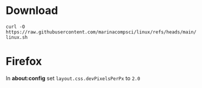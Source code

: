 # Download
`curl -O https://raw.githubusercontent.com/marinacompsci/linux/refs/heads/main/linux.sh`

# Firefox
In **about:config** set `layout.css.devPixelsPerPx` to `2.0`
